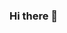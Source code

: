 ### Hi there 👋

<!--
## Hello everyone!

👨‍💻 I'm a Software Engineer navigating in the mobile world.


### Take a look at my profile and my creations

<a href="https://www.linkedin.com/in/rviannaoliveira/"><img src="https://img.shields.io/badge/LinkedIn-0077B5?style=for-the-badge&logo=linkedin&logoColor=white"/></a>
<a href="https://medium.com/@rodrigo.vianna.oliveira"><img src="https://img.shields.io/badge/Medium-12100E?style=for-the-badge&logo=medium&logoColor=white"/></a>
<a href="https://twitter.com/rviannaoliveira"><img src="https://img.shields.io/badge/Twitter-1DA1F2?style=for-the-badge&logo=twitter&logoColor=white"/></a>
<a href="https://open.spotify.com/album/3HjyUuwphd5QkLwjo76ph1"><img src="https://media.wired.com/photos/5927001eaf95806129f51539/master/w_2560%2Cc_limit/spotify-logo-zoom-s.jpg"/></a>
<a href="https://open.spotify.com/artist/7EvlVmPlFP6mCqhv5GtbwY"><img src="https://media.wired.com/photos/5927001eaf95806129f51539/master/w_2560%2Cc_limit/spotify-logo-zoom-s.jpg"/></a>

---
